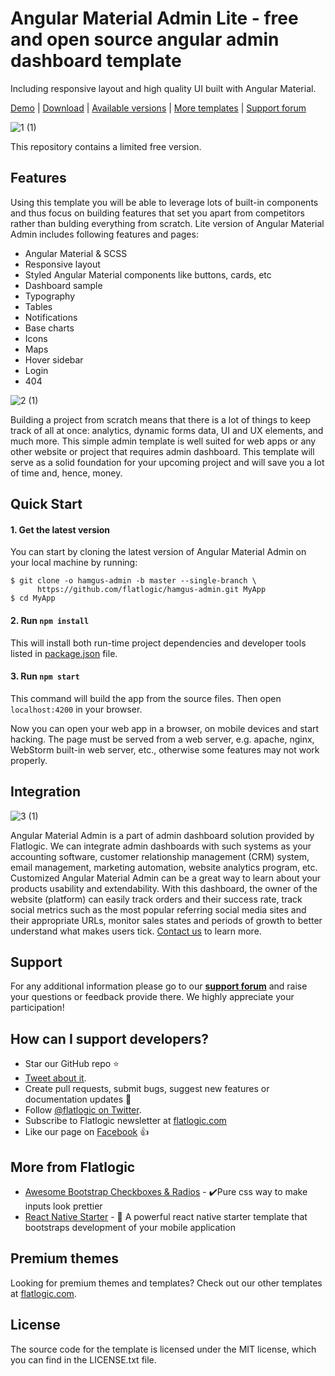 # Angular Material Admin Lite - free and open source angular admin dashboard template
Including responsive layout and high quality UI built with Angular Material.

[Demo](https://flatlogic.com/templates/hamgus-admin/demo) | [Download](https://github.com/flatlogic/hamgus-admin/archive/master.zip) | [Available versions](https://demo.flatlogic.com/hamgus-admin/) | [More templates](https://flatlogic.com/admin-dashboards) | [Support forum](https://flatlogic.com/forum)

![1 (1)](https://user-images.githubusercontent.com/17360676/84912599-41a99c00-b0c2-11ea-8d9b-6c05a398b8ca.jpg)

This repository contains a limited free version.

## Features

Using this template you will be able to leverage lots of built-in components and thus focus on building features that set you apart from competitors rather than bulding everything from scratch. Lite version of Angular Material Admin includes following features and pages:
* Angular Material & SCSS
* Responsive layout
* Styled Angular Material components like buttons, cards, etc
* Dashboard sample
* Typography
* Tables
* Notifications
* Base charts
* Icons
* Maps
* Hover sidebar
* Login
* 404

![2 (1)](https://user-images.githubusercontent.com/17360676/84912752-6b62c300-b0c2-11ea-9ff0-f92bad33f2b0.jpg)

Building a project from scratch means that there is a lot of things to keep track of all at once: analytics, dynamic forms data, UI and UX elements, and much more. This simple admin template is well suited for web apps or any other website or project that requires admin dashboard. This template will serve as a solid foundation for your upcoming project and will save you a lot of time and, hence, money.

## Quick Start

#### 1. Get the latest version

You can start by cloning the latest version of Angular Material Admin on your local machine by running:

```shell
$ git clone -o hamgus-admin -b master --single-branch \
      https://github.com/flatlogic/hamgus-admin.git MyApp
$ cd MyApp
```

#### 2. Run `npm install`

This will install both run-time project dependencies and developer tools listed
in [package.json](../package.json) file.

#### 3. Run `npm start`

This command will build the app from the source files. Then open `localhost:4200` in your browser.

Now you can open your web app in a browser, on mobile devices and start
hacking. The page must be served from a web server, e.g. apache, nginx, WebStorm built-in web server, etc., otherwise some features may not work properly.

## Integration
![3 (1)](https://user-images.githubusercontent.com/17360676/84912873-8b928200-b0c2-11ea-9e72-5aac8e8f339e.jpg)

Angular Material Admin is a part of admin dashboard solution provided by Flatlogic. We can integrate admin dashboards with such systems as your accounting software, customer relationship management (CRM) system, email management, marketing automation, website analytics program, etc.  Customized Angular Material Admin can be a great way to learn about your products usability and extendability. With this dashboard, the owner of the website (platform) can easily track orders and their success rate, track social metrics such as the most popular referring social media sites and their appropriate URLs, monitor sales states and periods of growth to better understand what makes users tick. [Contact us](https://flatlogic.com/contact) to learn more.

## Support
For any additional information please go to our [**support forum**](https://flatlogic.com/forum) and raise your questions or feedback provide there. We highly appreciate your participation!

## How can I support developers?
- Star our GitHub repo :star:
- [Tweet about it](https://twitter.com/intent/tweet?text=Amazing%20dashboard%20built%20with%20NodeJS,%20React%20and%20Bootstrap!&url=https://github.com/flatlogic/sing-app&via=flatlogic).
- Create pull requests, submit bugs, suggest new features or documentation updates :wrench:
- Follow [@flatlogic on Twitter](https://twitter.com/flatlogic).
- Subscribe to Flatlogic newsletter at [flatlogic.com](https://flatlogic.com/)
- Like our page on [Facebook](https://www.facebook.com/flatlogic/) :thumbsup:

## More from Flatlogic
- [Awesome Bootstrap Checkboxes & Radios](https://github.com/flatlogic/awesome-bootstrap-checkbox) - ✔️Pure css way to make inputs look prettier
- [React Native Starter](https://github.com/flatlogic/react-native-starter) - 🚀 A powerful react native starter template that bootstraps development of your mobile application

## Premium themes
Looking for premium themes and templates? Check out our other templates at [flatlogic.com](https://flatlogic.com/templates).

## License
The source code for the template is licensed under the MIT license, which you can find in
the LICENSE.txt file.
